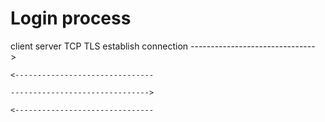 # Login process

client 					server
	  TCP TLS establish connection
	------------------------------->
	
	<-------------------------------

	------------------------------->

	<-------------------------------
 
